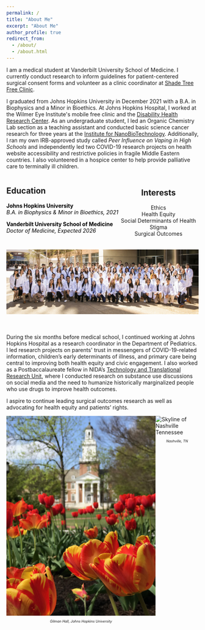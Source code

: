 ```yaml
---
permalink: /
title: "About Me"
excerpt: "About Me"
author_profile: true
redirect_from: 
  - /about/
  - /about.html
---
```


I am a medical student at Vanderbilt University School of Medicine. I currently conduct research to inform guidelines for patient-centered surgical consent forms and volunteer as a clinic coordinator at [Shade Tree Free Clinic](https://www.shadetreeclinic.org/).

I graduated from Johns Hopkins University in December 2021 with a B.A. in Biophysics and a Minor in Bioethics. At Johns Hopkins Hospital, I worked at the Wilmer Eye Institute's mobile free clinic and the [Disability Health Research Center](https://disabilityhealth.jhu.edu/). As an undergraduate student, I led an Organic Chemistry Lab section as a teaching assistant and conducted basic science cancer research for three years at the [Institute for NanoBioTechnology](https://inbt.jhu.edu/). Additionally, I ran my own IRB-approved study called *Peer Influence on Vaping in High Schools* and independently led two COVID-19 research projects on health website accessibility and restrictive policies in fragile Middle Eastern countries. I also volunteered in a hospice center to help provide palliative care to terminally ill children. 
<html>
<head>
  <!-- Add the Font Awesome CSS link below -->
  <link rel="stylesheet" href="https://cdnjs.cloudflare.com/ajax/libs/font-awesome/6.0.0-beta3/css/all.min.css">
  <!-- Add any necessary meta tags, CSS, or other dependencies in the head section -->
  <style>
    /* Apply CSS styles here */
    .container {
      display: flex;
    }

    .column1 {
      flex: 1;
      padding: 5px;
      text-align: center;
    }

    .column1 i {
      margin-bottom: 10px;
    }

    .column2 {
      flex: 1;
      padding: 5px;
      text-align: center;
    }

    .column2 i {
      margin-bottom: 10px;
    }
    
    .grad-info {
      margin-bottom: 10px; /* Add some spacing between the header and paragraph */
      color: black; /* Set the text color to black */
    }

    .grad-info p {
      text-align: left; /* Left-align the paragraph text */
      margin: 0; /* Remove any default margin to avoid extra spacing */
    }
    

  </style>
</head>
<body>
  <div class="container">
    <div class="column1">
      <h2>Education</h2>
      <p class="grad-info"><i class="fas fa-graduation-cap" aria-hidden="true"></i> <b>Johns Hopkins University</b><br><i>B.A. in Biophysics & Minor in Bioethics, 2021</i></p>
      <p class="grad-info"><i class="fas fa-graduation-cap" aria-hidden="true"></i> <b>Vanderbilt University School of Medicine</b><br><i>Doctor of Medicine, Expected 2026</i></p>
    </div>
    <div class="column2">
      <h2>Interests</h2>
      <p>Ethics<br>Health Equity<br>Social Determinants of Health<br>Stigma<br>Surgical Outcomes</p>
    </div>
  </div>
</body>
</html>

![Vanderbilt University School of Medicine Class of 2026 photo in white coats](../images/VUSMClassPhoto.png)

<br><br>
During the six months before medical school, I continued working at Johns Hopkins Hospital as a research coordinator in the Department of Pediatrics. I led research projects on parents' trust in messengers of COVID-19-related information, children’s early determinants of illness, and primary care being central to improving both health equity and civic engagement. I also worked as a Postbaccalaureate fellow in NIDA’s [Technology and Translational Research Unit](https://bcurtislab.com/), where I conducted research on substance use discussions on social media and the need to humanize historically marginalized people who use drugs to improve health outcomes. 

I aspire to continue leading surgical outcomes research as well as advocating for health equity and patients’ rights.


<html>
<head>
  <style>
    /* Apply CSS styles here */
    .container {
      display: flex;
    }

    .column {
      flex: 1;
      padding: 10px;
    }

    .column img {
      max-width: 100%; /* Ensure images don't exceed their container's width */
      display: block; /* Remove any extra spacing below the image */
    }
    .caption {
      text-align: center;
      font-style: italic;
      font-size: 9px;
    }

    
  </style>
</head>
<body>
  <div class="container">
    <div class="column">
      <!-- First image -->
      <img src="../images/GilmanFlowers.png" alt="Tulips in front of Gilman Hall at Johns Hopkins University on a sunny day">
      <p class="caption">Gilman Hall, Johns Hopkins University</p>
    </div>
    <div class="column">
      <!-- Second image -->
      <img src="../images/NashvilleSkyline.png" alt="Skyline of Nashville Tennessee">
      <p class="caption">Nashville, TN</p>
    </div>
  </div>
</body>
</html>
